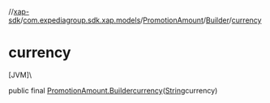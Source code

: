 //[xap-sdk](../../../../index.md)/[com.expediagroup.sdk.xap.models](../../index.md)/[PromotionAmount](../index.md)/[Builder](index.md)/[currency](currency.md)

# currency

[JVM]\

public final [PromotionAmount.Builder](index.md)[currency](currency.md)([String](https://docs.oracle.com/javase/8/docs/api/java/lang/String.html)currency)
